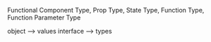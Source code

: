 Functional Component Type,
Prop Type,
State Type,
Function Type, 
Function Parameter Type

object --> values
interface --> types
